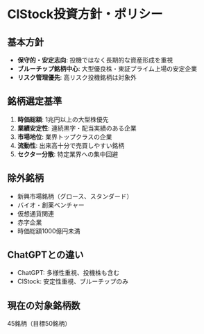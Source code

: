 # ClStock投資方針・ポリシー

## 基本方針
- **保守的・安定志向**: 投機ではなく長期的な資産形成を重視
- **ブルーチップ銘柄中心**: 大型優良株・東証プライム上場の安定企業
- **リスク管理優先**: 高リスク投機銘柄は対象外

## 銘柄選定基準
1. **時価総額**: 1兆円以上の大型株優先
2. **業績安定性**: 連続黒字・配当実績のある企業
3. **市場地位**: 業界トップクラスの企業
4. **流動性**: 出来高十分で売買しやすい銘柄
5. **セクター分散**: 特定業界への集中回避

## 除外銘柄
- 新興市場銘柄（グロース、スタンダード）
- バイオ・創薬ベンチャー
- 仮想通貨関連
- 赤字企業
- 時価総額1000億円未満

## ChatGPTとの違い
- ChatGPT: 多様性重視、投機株も含む
- ClStock: 安定性重視、ブルーチップのみ

## 現在の対象銘柄数
45銘柄（目標50銘柄）
